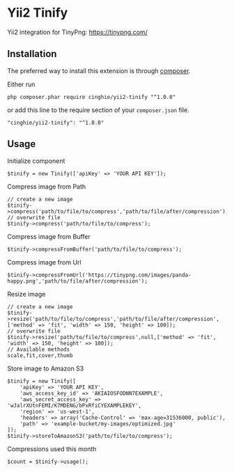 # Yii2 Tinify
Yii2 integration for TinyPng: https://tinypng.com/

Installation
-----------------

The preferred way to install this extension is through [composer](http://getcomposer.org/download/).

Either run

```
php composer.phar require cinghie/yii2-tinify "^1.0.0"
```

or add this line to the require section of your `composer.json` file.

```
"cinghie/yii2-tinify": "^1.0.0"
```

Usage
-----------------

Initialize component

```
$tinify = new Tinify(['apiKey' => 'YOUR API KEY']);
```

Compress image from Path

```
// create a new image
$tinify->compress('path/to/file/to/compress','path/to/file/after/compression');
// overwrite file
$tinify->compress('path/to/file/to/compress');
```

Compress image from Buffer

```
$tinify->compressFromBuffer('path/to/file/to/compress');
```

Compress image from Url

```
$tinify->compressFromUrl('https://tinypng.com/images/panda-happy.png','path/to/file/after/compression');
```

Resize image

```
// create a new image
$tinify->resize('path/to/file/to/compress','path/to/file/after/compression',['method' => 'fit', 'width' => 150, 'height' => 100]);
// overwrite file
$tinify->resize('path/to/file/to/compress',null,['method' => 'fit', 'width' => 150, 'height' => 100]);
// Available methods
scale,fit,cover,thumb
```

Store image to Amazon S3

```
$tinify = new Tinify([
	'apiKey' => 'YOUR API KEY',
	'aws_access_key_id' => 'AKIAIOSFODNN7EXAMPLE',
    'aws_secret_access_key' => 'wJalrXUtnFEMI/K7MDENG/bPxRfiCYEXAMPLEKEY',
    'region' => 'us-west-1',
    'headers' => array('Cache-Control' => 'max-age=31536000, public'),
    'path' => 'example-bucket/my-images/optimized.jpg'
]);
$tinify->storeToAmazonS3('path/to/file/to/compress');
```

Compressions used this month

```
$count = $tinify->usage();
```
